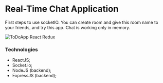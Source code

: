 # Real-Time Chat Application

First steps to use socketIO. You can create room and give this room name to your friends, and try this app. Chat is working only in memory.

![ToDoApp React Redux](https://komornyi.space/static/img/projects/16.png)

### Technologies

-   ReactJS;
-   Socket.io;
-   NodeJS (backend);
-   ExpressJS (backend);
